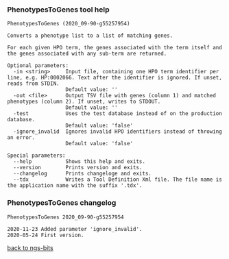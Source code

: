 ### PhenotypesToGenes tool help
	PhenotypesToGenes (2020_09-90-g55257954)
	
	Converts a phenotype list to a list of matching genes.
	
	For each given HPO term, the genes associated with the term itself and the genes associated with any sub-term are returned.
	
	Optional parameters:
	  -in <string>     Input file, containing one HPO term identifier per line, e.g. HP:0002066. Text after the identifier is ignored. If unset, reads from STDIN.
	                   Default value: ''
	  -out <file>      Output TSV file with genes (column 1) and matched phenotypes (column 2). If unset, writes to STDOUT.
	                   Default value: ''
	  -test            Uses the test database instead of on the production database.
	                   Default value: 'false'
	  -ignore_invalid  Ignores invalid HPO identifiers instead of throwing an error.
	                   Default value: 'false'
	
	Special parameters:
	  --help           Shows this help and exits.
	  --version        Prints version and exits.
	  --changelog      Prints changeloge and exits.
	  --tdx            Writes a Tool Definition Xml file. The file name is the application name with the suffix '.tdx'.
	
### PhenotypesToGenes changelog
	PhenotypesToGenes 2020_09-90-g55257954
	
	2020-11-23 Added parameter 'ignore_invalid'.
	2020-05-24 First version.
[back to ngs-bits](https://github.com/imgag/ngs-bits)